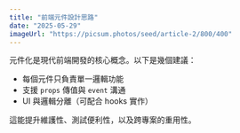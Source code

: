 ```yaml
---
title: "前端元件設計思路"
date: "2025-05-29"
imageUrl: "https://picsum.photos/seed/article-2/800/400"
---
```


元件化是現代前端開發的核心概念。以下是幾個建議：

- 每個元件只負責單一邏輯功能
- 支援 `props` 傳值與 `event` 溝通
- UI 與邏輯分離（可配合 hooks 實作）

這能提升維護性、測試便利性，以及跨專案的重用性。
